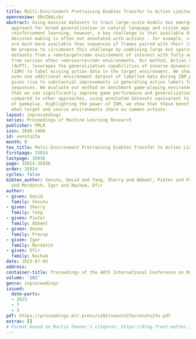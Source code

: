```yaml
---
title: Multi-Environment Pretraining Enables Transfer to Action Limited Datasets
openreview: 5RvZb6Lcbz
abstract: Using massive datasets to train large-scale models has emerged as a dominant
  approach for broad generalization in natural language and vision applications. In
  reinforcement learning, however, a key challenge is that available data of sequential
  decision making is often not annotated with actions - for example, videos of game-play
  are much more available than sequences of frames paired with their logged game controls.
  We propose to circumvent this challenge by combining large but sparsely-annotated
  datasets from a <em>target</em> environment of interest with fully-annotated datasets
  from various other <em>source</em> environments. Our method, Action Limited PreTraining
  (ALPT), leverages the generalization capabilities of inverse dynamics modelling
  (IDM) to label missing action data in the target environment. We show that utilizing
  even one additional environment dataset of labelled data during IDM pretraining
  gives rise to substantial improvements in generating action labels for unannotated
  sequences. We evaluate our method on benchmark game-playing environments and show
  that we can significantly improve game performance and generalization capability
  compared to other approaches, using annotated datasets equivalent to only $12$ minutes
  of gameplay. Highlighting the power of IDM, we show that these benefits remain even
  when target and source environments share no common actions.
layout: inproceedings
series: Proceedings of Machine Learning Research
publisher: PMLR
issn: 2640-3498
id: venuto23a
month: 0
tex_title: Multi-Environment Pretraining Enables Transfer to Action Limited Datasets
firstpage: 35024
lastpage: 35036
page: 35024-35036
order: 35024
cycles: false
bibtex_author: Venuto, David and Yang, Sherry and Abbeel, Pieter and Precup, Doina
  and Mordatch, Igor and Nachum, Ofir
author:
- given: David
  family: Venuto
- given: Sherry
  family: Yang
- given: Pieter
  family: Abbeel
- given: Doina
  family: Precup
- given: Igor
  family: Mordatch
- given: Ofir
  family: Nachum
date: 2023-07-03
address: 
container-title: Proceedings of the 40th International Conference on Machine Learning
volume: '202'
genre: inproceedings
issued:
  date-parts:
  - 2023
  - 7
  - 3
pdf: https://proceedings.mlr.press/v202/venuto23a/venuto23a.pdf
extras: []
# Format based on Martin Fenner's citeproc: https://blog.front-matter.io/posts/citeproc-yaml-for-bibliographies/
---
```

